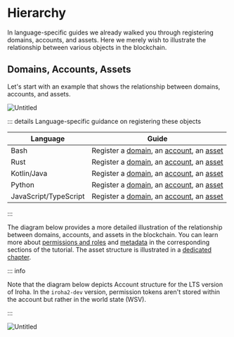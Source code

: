 # Hierarchy

In language-specific guides we already walked you through registering
domains, accounts, and assets. Here we merely wish to illustrate the
relationship between various objects in the blockchain.

## Domains, Accounts, Assets

Let's start with an example that shows the relationship between domains,
accounts, and assets.

![Untitled](/img/domains-example.png)

::: details Language-specific guidance on registering these objects

| Language              | Guide                                                                                                                                                                                   |
| --------------------- | --------------------------------------------------------------------------------------------------------------------------------------------------------------------------------------- |
| Bash                  | Register a [domain](../bash.md#3-registering-a-domain), an [account](../bash.md#4-registering-an-account), an [asset](../bash.md#5-registering-and-minting-assets)                      |
| Rust                  | Register a [domain](../rust.md#3-registering-a-domain), an [account](../rust.md#4-registering-an-account), an [asset](../rust.md#5-registering-and-minting-assets)                      |
| Kotlin/Java           | Register a [domain](../kotlin-java.md#3-registering-a-domain), an [account](../kotlin-java.md#4-registering-an-account), an [asset](../kotlin-java.md#5-registering-and-minting-assets) |
| Python                | Register a [domain](../python.md#3-registering-a-domain), an [account](../python.md#4-registering-an-account), an [asset](../python.md#5-registering-and-minting-assets)                |
| JavaScript/TypeScript | Register a [domain](../javascript.md#3-registering-a-domain), an [account](../javascript.md#4-registering-an-account), an [asset](../javascript.md#5-registering-and-minting-assets)    |

:::

The diagram below provides a more detailed illustration of the relationship
between domains, accounts, and assets in the blockchain. You can learn more
about [permissions and roles](../advanced/permissions.md) and
[metadata](metadata.md) in the corresponding sections of the tutorial. The
asset structure is illustrated in a [dedicated chapter](./assets.md).

::: info

Note that the diagram below depicts Account structure for the LTS version
of Iroha. In the `iroha2-dev` version, permission tokens aren't stored
within the account but rather in the world state (WSV).

<!-- https://github.com/hyperledger/iroha/pull/2658 -->

:::

![Untitled](/img/domain-account-asset-diagram.png)
